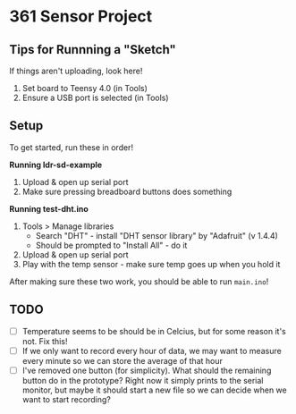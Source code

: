 # 361 Sensor Project

## Tips for Runnning a "Sketch"
If things aren't uploading, look here!
1. Set board to Teensy 4.0 (in Tools)
2. Ensure a USB port is selected (in Tools)

## Setup
To get started, run these in order!

**Running ldr-sd-example**
1. Upload & open up serial port
2. Make sure pressing breadboard buttons does something 

**Running test-dht.ino**
1. Tools > Manage libraries
    - Search "DHT" - install "DHT sensor library" by "Adafruit" (v 1.4.4)
    - Should be prompted to "Install All" - do it
2. Upload & open up serial port
3. Play with the temp sensor - make sure temp goes up when you hold it

After making sure these two work, you should be able to run `main.ino`!

## TODO
- [ ] Temperature seems to be should be in Celcius, but for some reason it's not. Fix this!
- [ ] If we only want to record every hour of data, we may want to measure every minute so we can store the average of that hour
- [ ] I've removed one button (for simplicity). What should the remaining button do in the prototype? Right now it simply prints to the serial monitor, but maybe it should start a new file so we can decide when we want to start recording?
